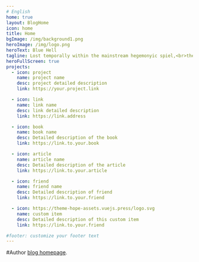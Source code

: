 ```yaml
---
# English
home: true
layout: BlogHome
icon: home
title: Home
bgImage: /img/background1.png
heroImage: /img/logo.png
heroText: Blue Hell
tagline: Lost temporally within the mainstream hegemonyic spiel,<br>the one will eventually find solace in the blue hell.
heroFullScreen: true
projects:
  - icon: project
    name: project name
    desc: project detailed description
    link: https://your.project.link

  - icon: link
    name: link name
    desc: link detailed description
    link: https://link.address

  - icon: book
    name: book name
    desc: Detailed description of the book
    link: https://link.to.your.book

  - icon: article
    name: article name
    desc: Detailed description of the article
    link: https://link.to.your.article

  - icon: friend
    name: friend name
    desc: Detailed description of friend
    link: https://link.to.your.friend

  - icon: https://theme-hope-assets.vuejs.press/logo.svg
    name: custom item
    desc: Detailed description of this custom item
    link: https://link.to.your.friend

#footer: customize your footer text
---
```


#Author [blog homepage](https://theme-hope.vuejs.press/guide/blog/home/).

